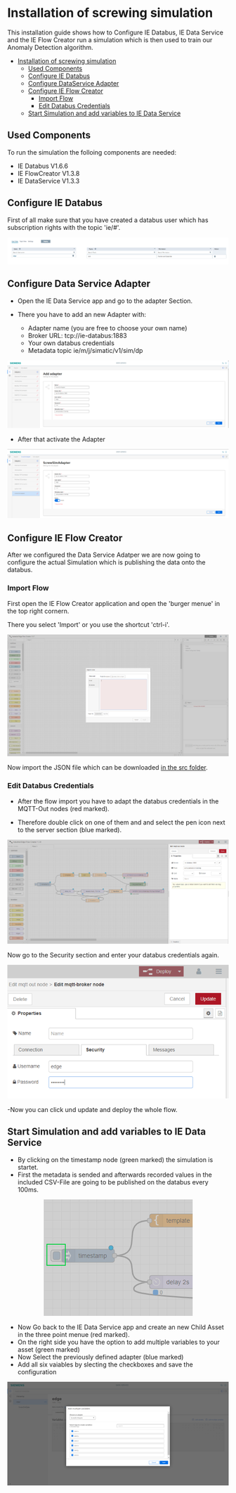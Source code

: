 # Installation of screwing simulation

This installation guide shows how to Configure IE Databus, IE Data Service and the IE Flow Creator run a simulation which is then used to train our Anomaly Detection algorithm. 

- [Installation of screwing simulation](#Installation_ScrewSimulation)
  - [Used Components](#used-components)
  - [Configure IE Databus](#configure-ie-databus)
  - [Configure DataService Adapter](#Configure-DataService-Adapter)
  - [Configure IE Flow Creator](#configure-ie-flow-creator)
    - [Import Flow](#import-flow)
    - [Edit Databus Credentials](#edit-databus-credentials)
  - [Start Simulation and add variables to IE Data Service](#start-simulation-and-add-variables-to-ie-data-sservice)

## Used Components

To run the simulation the folloing components are needed:
- IE Databus V1.6.6
- IE FlowCreator V1.3.8
- IE DataService V1.3.3
 
## Configure IE Databus

First of all make sure that you have created a databus user which has subscription rights with the topic 'ie/#'.

<p align="center"><kbd><img src="graphics/01iedatabus.PNG" /></kbd></p>

## Configure Data Service Adapter

- Open the IE Data Service app and go to the adapter Section. 

- There you have to add an new Adapter with:
  - Adapter name (you are free to choose your own name) 
  - Broker URL: tcp://ie-databus:1883
  - Your own databus credentials
  - Metadata topic ie/m/j/simatic/v1/sim/dp

<p align="center"><kbd><img src="graphics/02AddNewAdapter.PNG" /></kbd></p>

- After that activate the Adapter

<p align="center"><kbd><img src="graphics/03ActivateAdapter.PNG" /></kbd></p>

## Configure IE Flow Creator

After we configured the Data Service Adatper we are now going to configure the actual Simulation which is publishing the data onto the databus. 

### Import Flow

First open the IE Flow Creator application and open the 'burger menue' in the top right cornern. 

There you select 'Import' or you use the shortcut 'ctrl-i'.

<p align="center"><kbd><img src="graphics/05ImportFlow.PNG" /></kbd></p>

Now import the JSON file which can be downloaded [in the src folder](../src).

### Edit Databus Credentials

- After the flow import you have to adapt the databus credentials in the MQTT-Out nodes (red marked).

- Therefore double click on one of them and and select the pen icon next to the server section (blue marked).

<p align="center"><kbd><img src="graphics/06EditDataBus.PNG" /></kbd></p>

Now go to the Security section and enter your databus credentials again.

<p align="center"><kbd><img src="graphics/07EditDataBusSecurity.PNG" /></kbd></p>

 -Now you can click und update and deploy the whole flow. 


## Start Simulation and add variables to IE Data Service

- By clicking on the timestamp node (green marked) the simulation is startet.
- First the metadata is sended and afterwards recorded values in the included CSV-File are going to be published on the databus every 100ms. 

<p align="center"><kbd><img src="graphics/08StartSimulation.PNG" /></kbd></p>

- Now Go back to the IE Data Service app and create an new Child Asset in the three point menue (red marked).
- On the right side you have the option to add multiple variables to your asset (green marked)
- Now Select the previously defined adapter (blue marked)
- Add all six vaiables by slecting the checkboxes and save the configuration

<p align="center"><kbd><img src="graphics/09AddTagsToDataService.PNG" /></kbd></p>



